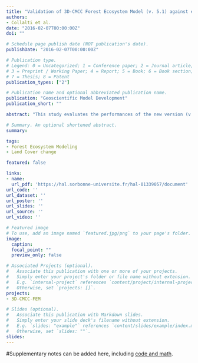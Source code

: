 ```yaml
---
title: "Validation of 3D-CMCC Forest Ecosystem Model (v. 5.1) against eddy covariance data for 10 European forest sites"
authors:
- Collalti et al.
date: "2016-02-07T00:00:00Z"
doi: ""

# Schedule page publish date (NOT publication's date).
publishDate: "2016-02-07T00:00:00Z"

# Publication type.
# Legend: 0 = Uncategorized; 1 = Conference paper; 2 = Journal article;
# 3 = Preprint / Working Paper; 4 = Report; 5 = Book; 6 = Book section;
# 7 = Thesis; 8 = Patent
publication_types: ["2"]

# Publication name and optional abbreviated publication name.
publication: "Geoscientific Model Development"
publication_short: ""

abstract: "This study evaluates the performances of the new version (v.5.1) of 3D-CMCC Forest Ecosystem Model (FEM) in simulating gross primary productivity (GPP), against eddy covariance GPP data for 10 FLUXNET forest sites across Europe. A new carbon allocation module, coupled with new both phenological and autotrophic respiration schemes, was implemented in this new daily version. Model ability in reproducing timing and magnitude of daily and monthly GPP fluctuations is validated at intra-annual and inter-annual scale, including extreme anomalous seasons. With the purpose to test the 3D-CMCC FEM applicability over Europe without a site-related calibration, the model has been deliberately parametrized with a single set of species-specific parameterizations for each forest ecosystem. The model consistently reproduces both in timing and in magnitude daily and monthly GPP variability across all sites, with the exception of the two Mediterranean sites. We find that 3D-CMCC FEM tends to better simulate the timing of inter-annual anomalies than their magnitude within measurements' uncertainty. In six of eight sites where data are available, the model well reproduces the 2003 summer drought event. Finally, for three sites we evaluate whether a Published by Copernicus Publications on behalf of the European Geosciences Union. 480 A. Collalti et al. Validation of 3D-CMCC Forest Ecosystem Model (v.5.1) more accurate representation of forest structural characteristics (i.e. cohorts, forest layers) and species composition can improve model results."

# Summary. An optional shortened abstract.
summary:

tags:
- Forest Ecosystem Modeling
- Land Cover change

featured: false

links:
- name:
  url_pdf: 'https://hal.sorbonne-universite.fr/hal-01339057/document'
url_code: ''
url_dataset: ''
url_poster: ''
url_slides: ''
url_source: ''
url_video: ''

# Featured image
# To use, add an image named `featured.jpg/png` to your page's folder.
image:
  caption:
  focal_point: ""
  preview_only: false

# Associated Projects (optional).
#   Associate this publication with one or more of your projects.
#   Simply enter your project's folder or file name without extension.
#   E.g. `internal-project` references `content/project/internal-project/index.md`.
#   Otherwise, set `projects: []`.
projects:
- 3D-CMCC-FEM

# Slides (optional).
#   Associate this publication with Markdown slides.
#   Simply enter your slide deck's filename without extension.
#   E.g. `slides: "example"` references `content/slides/example/index.md`.
#   Otherwise, set `slides: ""`.
slides:
---
```


#Supplementary notes can be added here, including [code and math](https://sourcethemes.com/academic/docs/writing-markdown-latex/).
